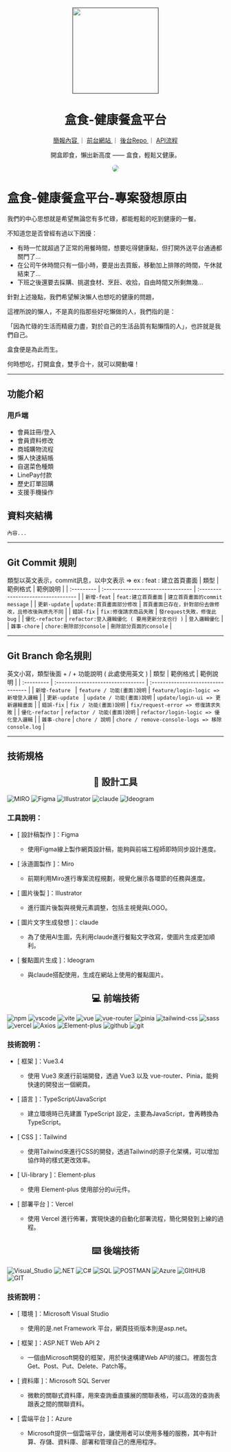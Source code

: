 <p align="center">
  <a href="">
    <img width="200" src ="https://imgur.com/P6sIQRL.png">
  </a>
</p>

<h1 align="center" style="font-weight: 700">盒食-健康餐盒平台</h1>

<div align="center" style="margin-bottom:24px">

  <a href="https://www.figma.com/slides/Pg2SmidUeP10779i9YY5KG/%E7%9B%92%E9%A3%9F_%E7%81%AB%E7%AE%AD%E9%9A%8A%E5%B0%88%E9%A1%8C?node-id=116-12761&t=IfwEZoYfs4pbd6k0-1">
  簡報內容
  </a>
  <span>｜</span>
  <a href="https://rocket16th-healthy-mealbox.vercel.app/">
  前台網站
  </a>
  <span>｜</span>
  <a href="">
  後台Repo
  </a>
  <span>｜</span>
  <a href="https://www.notion.so/Page-API-0fb81c74a27840a7ac54a778ed345a6e">
  API流程
  </a>

<br>
<p>開盒即食，懶出新高度 —— 盒食，輕鬆又健康。</p>
<img
  style="border-radius: 16px;"
  src="https://imgur.com/MYpeP3p.png">
</div>

# 盒食-健康餐盒平台-專案發想原由
<p>我們的中心思想就是希望無論您有多忙碌，都能輕鬆的吃到健康的一餐。</p>
<p>不知道您是否曾經有過以下困擾：</p>

- 有時一忙就超過了正常的用餐時間，想要吃得健康點，但打開外送平台通通都關門了…
- 在公司午休時間只有一個小時，要是出去買飯，移動加上排隊的時間，午休就結束了…
- 下班之後還要去採購、挑選食材、烹飪、收拾，自由時間又所剩無幾…

<p>針對上述幾點，我們希望解決懶人也想吃的健康的問題，</p>
<p>這裡所說的懶人，不是真的指那些好吃懶做的人，我們指的是：</p>
<p>「因為忙碌的生活而精疲力盡，對於自己的生活品質有點懶惰的人」，也許就是我們自己。</p>
<p>盒食便是為此而生。</p>
<p>何時想吃，打開盒食，雙手合十，就可以開動囉！</p>

---

## 功能介紹

### 用戶端

- 會員註冊/登入
- 會員資料修改
- 商城購物流程
- 懶人快速結帳
- 自選菜色種類
- LinePay付款
- 歷史訂單回購
- 支援手機操作

## 資料夾結構

```flow
內容...
```

---

## Git Commit 規則

類型以英文表示，commit訊息，以中文表示 ⇒ ex : feat : 建立首頁畫面
| 類型 | 範例格式 | 範例說明 |
| :--------- | :-------------------------------- | :--------------------------------- |
| `新增-feat` | `feat:建立首頁畫面` | `建立首頁畫面的commit message` |
| `更新-update` | `update:首頁畫面部分修改` | `首頁畫面已存在，針對部份去做修改，且修改後與原先不同` |
| `錯誤-fix` | `fix:修復請求商品失敗` | `發request失敗，修復此bug` |
| `優化-refactor` | `refactor:登入邏輯優化 ( 要用更新分支也行 )` | `登入邏輯優化` |
| `雜事-chore` | `chore:刪除部分console` | `刪除部分頁面的console` |

---

## Git Branch 命名規則

英文小寫，類型後面 + / + 功能說明 ( 此處使用英文 )
| 類型 | 範例格式 | 範例說明 |
| :--------- | :-------------------------------- | :--------------------------------- |
| `新增-feature ` | `feature / 功能(畫面)說明` | `feature/login-logic => 新增登入邏輯` |
| `更新-update ` | `update / 功能(畫面)說明` | `update/login-ui => 更新邏輯畫面` |
| `錯誤-fix` | `fix / 功能(畫面)說明` | `fix/request-error => 修復請求失敗` |
| `優化-refactor` | `refactor / 功能(畫面)說明` | `refactor/login-logic => 優化登入邏輯` |
| `雜事-chore` | `chore / 說明` | `chore / remove-console-logs => 移除console.log` |

---

## 技術規格

<h2 align="center">🎨 設計工具</h2>
 <p>
  <img alt="MIRO" src="https://img.shields.io/badge/MIRO-yellow?style=for-the-badge&logo=MIRO"/>
  <img alt="Figma" src="https://img.shields.io/badge/Figma-blue?style=for-the-badge&logo=Figma"  />
  <img alt="Illustrator" src="https://img.shields.io/badge/Adobe_llustrator-orange?style=for-the-badge&logo=Adobe" />
  <img alt="claude" src="https://img.shields.io/badge/claude-%23D97757?style=for-the-badge&logo=claude" />
  <img alt="Ideogram" src="https://img.shields.io/badge/ideogram-green?style=for-the-badge&logo=ideogram" />

### 工具說明：

- [ 設計稿製作 ]：Figma

  - 使用Figma線上製作網頁設計稿，能夠與前端工程師即時同步設計進度。

- [ 泳道圖製作 ]：Miro

  - 前期利用Miro進行專案流程規劃，視覺化展示各環節的任務與進度。
  
- [ 圖片後製 ]：Illustrator

  - 進行圖片後製與視覺元素調整，包括主視覺與LOGO。
  
- [ 圖片文字生成發想 ]：claude

  - 為了使用AI生圖，先利用claude進行餐點文字改寫，使圖片生成更加順利。
  
- [ 餐點圖片生成 ]：Ideogram

  - 與claude搭配使用，生成在網站上使用的餐點圖片。
  
  </p>

<h2 align="center">💻 前端技術</h2>
 <p>
 <img alt="npm" src="https://img.shields.io/badge/npm-%23CA0000?style=for-the-badge&logo=npm">
  <img alt="vscode" src="https://img.shields.io/badge/vs_code-blue?style=for-the-badge&logo=vs_code">
  <img alt="vite" src="https://img.shields.io/badge/vite-yellow?style=for-the-badge&logo=vite&logoColor=white">
  <img alt="vue" src="https://img.shields.io/badge/vue3-%2304DF8F?style=for-the-badge&logo=vue">
  <img alt="vue-router" src="https://img.shields.io/badge/vue_router-%2319E490?style=for-the-badge&logo=vue_router">
  <img alt="pinia" src="https://img.shields.io/badge/pinia-yellow?style=for-the-badge&logo=pinia">
  <img alt="tailwind-css" src="https://img.shields.io/badge/Tailwind_Css-%2338BDF8?style=for-the-badge&logo=TailwindCss&logoColor=white">
  <img alt="sass" src="https://img.shields.io/badge/scss-%23C66394?style=for-the-badge&logo=sass&logoColor=white">
  <img alt="vercel" src="https://img.shields.io/badge/vercel-black?style=for-the-badge&logo=vercel">
  <img alt="Axios" src="https://img.shields.io/badge/Axios-8A2BE2?style=for-the-badge&logo=Axios">
  <img alt="Element-plus" src="https://img.shields.io/badge/Element_plus-%233F85ED?style=for-the-badge&logo=Element_plus">
  <img alt="github" src="https://img.shields.io/badge/github-black?style=for-the-badge&logo=github&logoColor=white">
  <img alt="git" src="https://img.shields.io/badge/git-%23E94E31?style=for-the-badge&logo=git&logoColor=white">

### 技術說明：

- [ 框架 ]：Vue3.4

  - 使用 Vue3 來進行前端開發，透過 Vue3 以及 vue-router、Pinia，能夠快速的開發出一個網頁。

- [ 語言 ]：TypeScript/JavaScript

  - 建立環境時已先建置 TypeScript 設定，主要為JavaScript，會再轉換為TypeScript。

- [ CSS ]：Tailwind

  - 使用Tailwind來進行CSS的開發，透過Tailwind的原子化架構，可以增加協作時的樣式更改效率。

- [ Ui-library ]：Element-plus

  - 使用 Element-plus 使用部分的ui元件。

- [ 部署平台 ]：Vercel
  - 使用 Vercel 進行佈署，實現快速的自動化部署流程，簡化開發到上線的過程。
  </p>

<h2 align="center">⌨️ 後端技術</h2>
 <p>
  <img alt="Visual_Studio" src="https://img.shields.io/badge/Visual_Studio-5C2D91?style=for-the-badge&logo=visual%20studio&logoColor=white" />
  <img alt=".NET" src="https://img.shields.io/badge/.NET-512BD4?style=for-the-badge&logo=dotnet&logoColor=white" />
  <img alt="C#" src="https://img.shields.io/badge/C%23-239120?style=for-the-badge&logo=c-sharp&logoColor=white" />
  <img alt="SQL" src="https://img.shields.io/badge/Microsoft%20SQL%20Server-CC2927?style=for-the-badge&logo=microsoft%20sql%20server&logoColor=white" />
  <img alt="POSTMAN" src="https://img.shields.io/badge/Postman-FF6C37?style=for-the-badge&logo=Postman&logoColor=white" />
  <img alt="Azure" src="https://img.shields.io/badge/microsoft%20azure-0089D6?style=for-the-badge&logo=microsoft-azure&logoColor=white" />
  <img alt="GItHUB" src="https://img.shields.io/badge/GitHub-100000?style=for-the-badge&logo=github&logoColor=white" />
  <img alt="GIT" src="https://img.shields.io/badge/GIT-E44C30?style=for-the-badge&logo=git&logoColor=white" />

### 技術說明：

- [ 環境 ]：Microsoft Visual Studio

  - 使用的是.net Framework 平台，網頁技術版本則是asp.net。

- [ 框架 ]：ASP.NET Web API 2

  - 一個由Microsoft開發的框架，用於快速構建Web API的接口。裡面包含Get、Post、Put、Delete、Patch等。

- [ 資料庫 ]：Microsoft SQL Server

  - 微軟的關聯式資料庫，用來查詢垂直擴展的關聯表格，可以高效的查詢表跟表之間的關聯資料。

- [ 雲端平台 ]：Azure
  - Microsoft提供一個雲端平台，讓使用者可以使用多種的服務，其中有計算、存儲、資料庫、部署和管理自己的應用程序。

</p>
